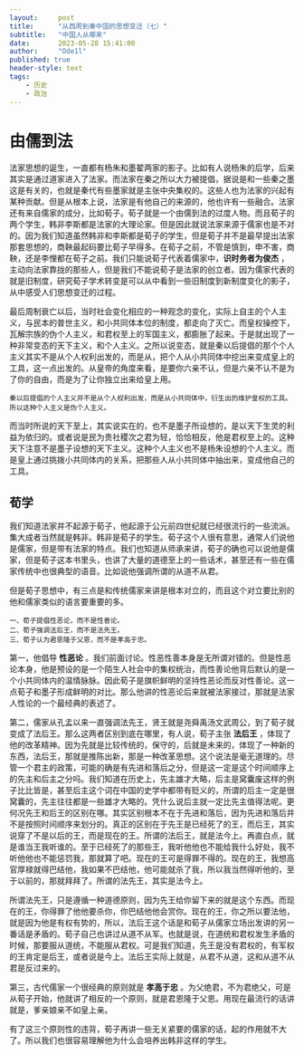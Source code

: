 ```yaml
---
layout:     post
title:      "从西周到秦中国的思想变迁（七）"
subtitle:   "中国人从哪来"
date:       2023-05-28 15:41:00
author:     "Ode1l"
published: true
header-style: text
tags:
    - 历史
    - 政治
---
```


# 由儒到法

法家思想的诞生，一直都有杨朱和墨翟两家的影子。比如有人说杨朱的后学，后来其实是通过道家进入了法家。而法家在秦之所以大力被提倡，据说是和一些秦之墨这是有关的，也就是秦代有些墨家就是主张中央集权的。这些人也为法家的兴起有某种贡献。但是从根本上说，法家是有他自己的来源的，他也许有一些融合。法家还有来自儒家的成分，比如荀子。荀子就是一个由儒到法的过度人物。而且荀子的两个学生，韩非李斯都是法家的大理论家。但是因此就说法家来源于儒家也是不对的。因为我们知道虽然韩非和李斯都是荀子的学生，但是荀子并不是最早提出法家那套思想的，商鞅最起码要比荀子早得多。在荀子之前，不管是慎到，申不害，商鞅，还是李悝都在荀子之前。我们只能说荀子代表着儒家中，**识时务者为俊杰** ，主动向法家靠拢的那些人，但是我们不能说荀子是法家的创立者。因为儒家代表的就是旧制度，研究荀子学术转变是可以从中看到一些旧制度到新制度变化的影子，从中感受人们思想变迁的过程。

最后周制衰亡以后，当时社会变化相应的一种观念的变化，实际上自主的个人主义，与民本的普世主义，和小共同体本位的制度，都走向了灭亡。而皇权操控下，瓦解宗族的伪个人主义，和君权至上的军国主义，都膨胀了起来。于是就出现了一种非常变态的天下主义，和个人主义。之所以说变态，就是秦以后提倡的那个个人主义其实不是从个人权利出发的，而是从，把个人从小共同体中挖出来变成皇上的工具，这一点出发的。从皇帝的角度来看，是要你六亲不认，但是六亲不认不是为了你的自由，而是为了让你独立出来给皇上用。

~~~
秦以后提倡的个人主义并不是从个人权利出发，而是从小共同体中，衍生出的维护皇权的工具。
所以这种个人主义是伪个人主义。
~~~

而当时所说的天下至上，其实说实在的，也不是墨子所设想的，是以天下生灵的利益为依归的。或者说是民为贵社稷次之君为轻，恰恰相反，他是君权至上的。这种天下注意不是墨子设想的天下主义。这种个人主义也不是杨朱设想的个人主义。而是皇上通过挑拨小共同体内的关系，把那些人从小共同体中抽出来，变成他自己的工具。

## 荀学

我们知道法家并不起源于荀子，他起源于公元前四世纪就已经很流行的一些流派。集大成者当然就是韩非。韩非是荀子的学生。荀子这个人很有意思，通常人们说他是儒家，但是带有法家的特点。我们也知道从师承来讲，荀子的确也可以说他是儒家，但是荀子这本书里头，也讲了大量的道德至上的一些话术，甚至还有一些在儒家传统中也很典型的语音。比如说他强调所谓的从道不从君。

但是荀子思想中，有三点是和传统儒家来讲是根本对立的，而且这个对立要比别的他和儒家类似的语言要重要的多。

~~~
一、荀子提倡性恶论，而不是性善论。
二、荀子强调法后王，而不是法先王。
三、荀子认为君恩隆于父恩，而不是孝高于忠。
~~~

第一，他倡导 **性恶论** 。我们前面讨论。性恶性善本身是无所谓对错的。但是性恶论本身，他是预设的是一个陌生人社会中的集权统治，而性善论他背后默认的是一个小共同体内的温情脉脉。因此荀子是旗帜鲜明的坚持性恶论而反对性善论。这一点荀子和墨子形成鲜明的对比。那么他讲的性恶论后来就被法家接过，那就是法家人性论的一个最经典的表述了。

第二，儒家从孔孟以来一直强调法先王，贤王就是尧舜禹汤文武周公，到了荀子就变成了法后王。那么这两者区别到底在哪里，有人说，荀子主张 **法后王** ，体现了他的改革精神。因为先就是比较传统的，保守的，后就是未来的，体现了一种新的东西，法后王，那就是推陈出新，那是一种改革思想。这个说法是毫无道理的。尽管一个君主的政策，可能的确是有先进和落后之分，但是这一定是这个时间顺序上的先主和后主之分吗。我们知道在历史上，先主雄才大略，后主是窝囊废这样的例子比比皆是，甚至后主这个词在中国的史学中都带有贬义的，所谓的后主一定是很窝囊的，先主往往都是一些雄才大略的。凭什么说后主就一定比先主值得法呢。更何况先王和后王的区别在哪。其实区别根本不在于先进和落后，因为先进和落后并不是按照时间顺序来划分的。真正的区别在于先王是已经死了的王，而后王，其实说穿了不是以后的王，而是现在的王。所谓的法后王，就是法今上。再直白点，就是谁当王我听谁的。至于已经死了的那些王，我听他他也不能给我什么好处，我不听他他也不能惩罚我，那就算了吧。现在的王可是得罪不得的。现在的王，我想高官厚禄就得巴结他，我如果不巴结他，他可能就杀了我，所以我当然得听他的，至于以前的，那就拜拜了。所谓的法先王，其实是法今上。

所谓法先王，只是遵循一种道德原则，因为先王给你留下来的就是这个东西。而现在的王，你得罪了他他要杀你，你巴结他他会赏你。现在的王，你之所以要法他，就是因为他是有权有势的，所以，法后王这个话是和荀子从儒家立场出发讲的另一番话是矛盾的。荀子自己也讲过从道不从军。也就是说，在道统和君权发生矛盾的时候，那要服从道统，不能服从君权。可是我们知道，先王是没有君权的，有军权的王肯定是后王，或者说是今上。法后王实际上就是，从君不从道，这和从道不从君是反过来的。

第三，古代儒家一个很经典的原则就是 **孝高于忠** 。为父绝君，不为君绝父，可是从荀子开始，他就讲了相反的一个原则，就是君恩隆于父恩。用现在最流行的话讲就是，爹亲娘亲不如皇上亲。

有了这三个原则性的违背，荀子再讲一些无关紧要的儒家的话，起的作用就不大了。所以我们也很容易理解他为什么会培养出韩非这样的学生。

